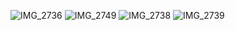 ![IMG_2736](https://github.com/user-attachments/assets/afd831eb-edeb-4729-b10c-67972c86aa49)
![IMG_2749](https://github.com/user-attachments/assets/00e543c9-3f53-4311-a735-434a175b5a19)
![IMG_2738](https://github.com/user-attachments/assets/4eb5ec07-3602-45d5-a015-963324388ff9)
![IMG_2739](https://github.com/user-attachments/assets/d0e340eb-2e3c-4097-b7dd-0041191382d5)

